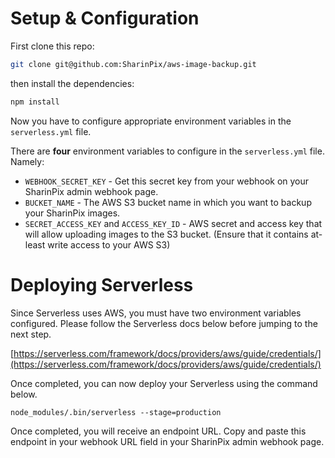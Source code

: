 # Setup & Configuration

First clone this repo:

```sh
git clone git@github.com:SharinPix/aws-image-backup.git
```

then install the dependencies:

```sh
npm install
```

Now you have to configure appropriate environment variables in the `serverless.yml` file.

There are **four** environment variables to configure in the `serverless.yml` file. Namely:
* `WEBHOOK_SECRET_KEY` - Get this secret key from your webhook on your SharinPix admin webhook page.
* `BUCKET_NAME` - The AWS S3 bucket name in which you want to backup your SharinPix images.
* `SECRET_ACCESS_KEY` and `ACCESS_KEY_ID` - AWS secret and access key that will allow uploading images to the S3 bucket. (Ensure that it contains at-least write access to your AWS S3)

# Deploying Serverless

Since Serverless uses AWS, you must have two environment variables configured. Please follow the Serverless docs below before jumping to the next step.

[https://serverless.com/framework/docs/providers/aws/guide/credentials/](https://serverless.com/framework/docs/providers/aws/guide/credentials/)

Once completed, you can now deploy your Serverless using the command below.

```
node_modules/.bin/serverless --stage=production
```

Once completed, you will receive an endpoint URL. Copy and paste this endpoint in your webhook URL field in your SharinPix admin webhook page.

